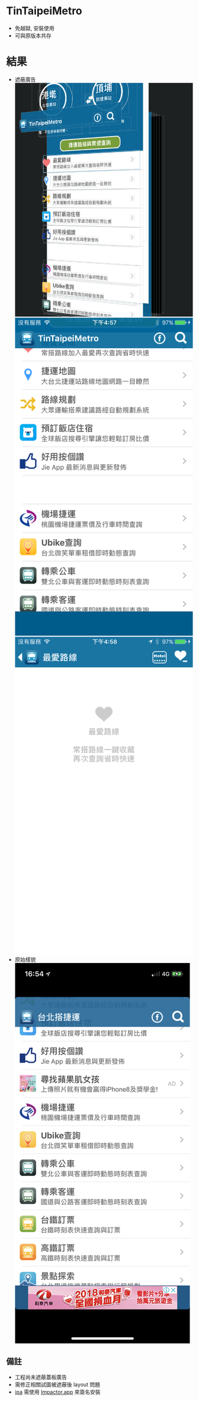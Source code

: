 # TinTaipeiMetro
- 免越獄, 安裝使用
- 可與原版本共存

# 結果
- 遮蔽廣告
![遮蔽廣告](https://github.com/s2339956/TinTaipeiMetro/blob/master/upshotImage/2018-07-04%2016.54.14.png?raw=true)
![遮蔽廣告](https://github.com/s2339956/TinTaipeiMetro/blob/master/upshotImage/IMG_0003.PNG?raw=true)
![遮蔽廣告](https://github.com/s2339956/TinTaipeiMetro/blob/master/upshotImage/IMG_0004.PNG?raw=true)
- 原始樣貌
![原始樣貌](https://github.com/s2339956/TinTaipeiMetro/blob/master/upshotImage/IMG_1461.PNG?raw=true)

## 備註
- 工程尚未遮蔽蓋板廣告
- 需修正相關試圖被遮蔽後 layout 問題
- [ipa](https://github.com/s2339956/TinTaipeiMetro/blob/master/TinTaipeiMetro.ipa?raw=true) 需使用 [Impactor.app](http://www.cydiaimpactor.com/) 來簽名安裝
